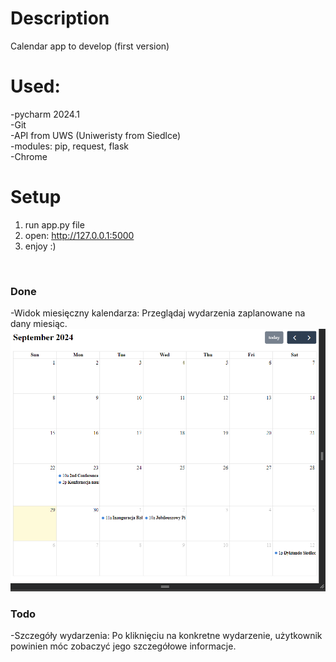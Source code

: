 # Description
Calendar app to develop (first version)
<br>

# Used:
-pycharm 2024.1 <br>
-Git <br>
-API from UWS (Uniweristy from Siedlce) <br>
-modules: pip, request, flask <br>
-Chrome

# Setup
1. run app.py file
2. open: http://127.0.0.1:5000
3. enjoy :)
 <br>
 
### Done
-Widok miesięczny kalendarza: Przeglądaj wydarzenia zaplanowane na dany miesiąc.
![Logo mojego projektu](images/2024-09-29_18h29_30.png)
 
### Todo
-Szczegóły wydarzenia: Po kliknięciu na konkretne wydarzenie, użytkownik powinien móc zobaczyć jego szczegółowe informacje.

